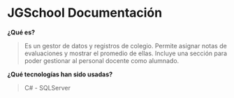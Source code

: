 # JGSchool Documentación

**¿Qué es?**

> Es un gestor de datos y registros de colegio. Permite asignar notas de
> evaluaciones y mostrar el promedio de ellas. Incluye una sección para
> poder gestionar al personal docente como alumnado.

**¿Qué tecnologías han sido usadas?**

> C# - SQLServer
